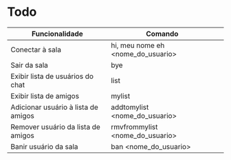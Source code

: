 # Todo

| Funcionalidade                        |  Comando                            |  |
|---------------------------------------|-------------------------------------|--|
| Conectar à sala                       |  hi, meu nome eh <nome_do_usuario>  |  |
| Sair da sala                          |  bye                                |  |
| Exibir lista de usuários do chat      |  list                               |  |
| Exibir lista de amigos                |  mylist                             |  |
| Adicionar usuário à lista de amigos   |  addtomylist <nome_do_usuario>      |  |
| Remover usuário da lista de amigos    |  rmvfrommylist <nome_do_usuario>    |  |
| Banir usuário da sala                 |  ban <nome_do_usuario>              |  |
